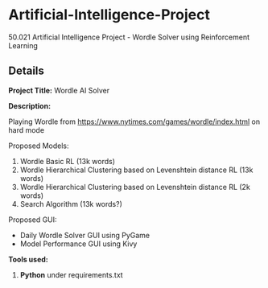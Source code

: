 # Artificial-Intelligence-Project
50.021 Artificial Intelligence Project - Wordle Solver using Reinforcement Learning

## Details
**Project Title:** Wordle AI Solver 

**Description:**

Playing Wordle from https://www.nytimes.com/games/wordle/index.html on hard mode

Proposed Models:

1. Wordle Basic RL (13k words)
2. Wordle Hierarchical Clustering based on Levenshtein distance RL (13k words)
3. Wordle Hierarchical Clustering based on Levenshtein distance RL (2k words)
4. Search Algorithm (13k words?)

Proposed GUI:

- Daily Wordle Solver GUI using PyGame
- Model Performance GUI using Kivy

**Tools used:**
1. **Python** under requirements.txt
